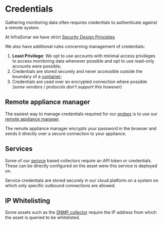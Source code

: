 # Credentials

Gathering monitoring data often requires credentials to authenticate against a remote system.

At InfraSonar we have strict [Security Design Principles](../privacy-security/security_considerations.md#infrasonar-security-design-principles) 

We also have additional rules concerning management of credentials:

1. **Least Privilege**: We opt to use accounts with minimal access privileges to access monitoring data whenever possible and opt to use read-only accounts were possible;
2. Credentials are stored securely and never accessible outside the boundary of a [container](./containers.md);
3. Credentials are used over an encrypted connection where possible (_some vendors / protocols don't support this however_)

## Remote appliance manager

The easiest way to manage credentials required for our [probes](../collectors/probes/index.md) is to use our [remote appliance manager](../application/agentcores.md#remote-appliance-manager).

The remote appliance manager encrypts your password in the browser and sends it directly over a secure connection to your appliance.

## Services

Some of our [serivce](../collectors/services/index.md) based collectors require an API token or credentials. These can be directly configured on the asset were this service is deployed on. 

Service credentials are stored securely in our cloud platform on a system on which only specific outbound connections are allowed.  

## IP Whitelisting

Some assets such as the [SNMP collector](../collectors/probes/snmp/index.md) require the IP address from which the asset is queried to be whitelisted.
